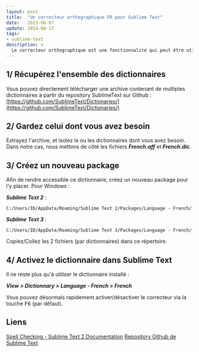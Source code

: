 ```yaml
---
layout: post
title:  "Un correcteur orthographique FR pour Sublime Text"
date:   2013-06-07
update: 2014-06-17
tags:
- sublime-text
description: >
  Le correcteur orthographique est une fonctionnalité qui peut être utile de temps à autres. Par défaut, seuls les dictionnaire <strong>English US</strong> et <strong>Enlish EN</strong> sont installés. Voici comment ajouter rapidement un dictionnaire français.
---
```


## 1/ Récupérez l'ensemble des dictionnaires

Vous pouvez directement télécharger une archive contenant de multiples dictionnaires à partir du repository SublimeText sur Github : [https://github.com/SublimeText/Dictionaries/](https://github.com/SublimeText/Dictionaries/)

## 2/ Gardez celui dont vous avez besoin

Extrayez l'archive, et isolez le ou les dictionnaires dont vous avez besoin. Dans notre cas, nous mettons de côté les fichiers ***French.aff*** et ***French.dic***.

## 3/ Créez un nouveau package

Afin de rendre accessible ce dictionnaire, créez un nouveau package pour l'y placer. Pour Windows :

***Sublime Text 2*** :

	C:/Users/ID/AppData/Roaming/Sublime Text 2/Packages/Language - French/

***Sublime Text 3*** :

	C:/Users/ID/AppData/Roaming/Sublime Text 3/Packages/Language - French/

Copiez/Collez les 2 fichiers (par dictionnaires) dans ce répertoire.

## 4/ Activez le dictionnaire dans Sublime Text

Il ne reste plus qu'à utiliser le dictionnaire installé :

***View > Dictionnary > Language - French > French***

Vous pouvez désormais rapidement activer/désactiver le correcteur via la touche <kbd>F6</kbd> (par défaut).

## Liens
[Spell Checking - Sublime Text 2 Documentation](http://www.sublimetext.com/docs/2/spell_checking.html)
[Repository Github de Sublime Text](https://github.com/SublimeText/)